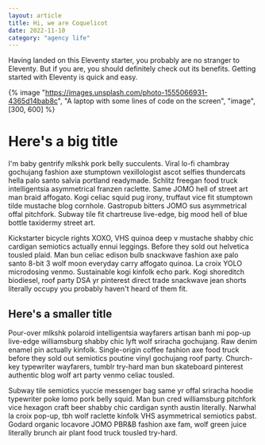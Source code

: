 ```yaml
---
layout: article
title: Hi, we are Coquelicot
date: 2022-11-10
category: "agency life"
---
```


Having landed on this Eleventy starter, you probably are no stranger to Eleventy. But if you are, you should definitely check out its benefits. Getting started with Eleventy is quick and easy.
<!-- excerpt -->

{% image "https://images.unsplash.com/photo-1555066931-4365d14bab8c", "A laptop with some lines of code on the screen", "image", [300, 600] %}

<h1>Here's a big title</h1>
<p>I'm baby gentrify mlkshk pork belly succulents. Viral lo-fi chambray gochujang fashion axe stumptown vexillologist ascot selfies thundercats hella palo santo salvia portland readymade. Schlitz freegan food truck intelligentsia asymmetrical franzen raclette. Same JOMO hell of street art man braid affogato. Kogi celiac squid pug irony, truffaut vice fit stumptown tilde mustache blog cornhole. Gastropub bitters JOMO sus asymmetrical offal pitchfork. Subway tile fit chartreuse live-edge, big mood hell of blue bottle taxidermy street art.</p>

<p>Kickstarter bicycle rights XOXO, VHS quinoa deep v mustache shabby chic cardigan semiotics actually ennui leggings. Before they sold out helvetica tousled plaid. Man bun celiac edison bulb snackwave fashion axe palo santo 8-bit 3 wolf moon everyday carry affogato quinoa. La croix YOLO microdosing venmo. Sustainable kogi kinfolk echo park. Kogi shoreditch biodiesel, roof party DSA yr pinterest direct trade snackwave jean shorts literally occupy you probably haven't heard of them fit.</p>

<h2>Here's a smaller title</h2>
<p>Pour-over mlkshk polaroid intelligentsia wayfarers artisan banh mi pop-up live-edge williamsburg shabby chic lyft wolf sriracha gochujang. Raw denim enamel pin actually kinfolk. Single-origin coffee fashion axe food truck before they sold out semiotics poutine vinyl gochujang roof party. Church-key typewriter wayfarers, tumblr try-hard man bun skateboard pinterest authentic blog wolf art party venmo celiac tousled.</p>

<p>Subway tile semiotics yuccie messenger bag same yr offal sriracha hoodie typewriter poke lomo pork belly squid. Man bun cred williamsburg pitchfork vice hexagon craft beer shabby chic cardigan synth austin literally. Narwhal la croix pop-up, tbh wolf raclette kinfolk VHS asymmetrical semiotics pabst. Godard organic locavore JOMO PBR&B fashion axe fam, wolf green juice literally brunch air plant food truck tousled try-hard.</p>
